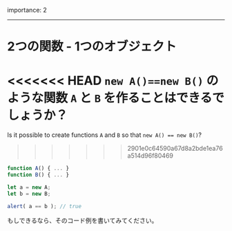 importance: 2

---

# 2つの関数 - 1つのオブジェクト

<<<<<<< HEAD
`new A()==new B()` のような関数 `A` と `B` を作ることはできるでしょうか？
=======
Is it possible to create functions `A` and `B` so that `new A() == new B()`?
>>>>>>> 2901e0c64590a67d8a2bde1ea76a514d96f80469

```js no-beautify
function A() { ... }
function B() { ... }

let a = new A;
let b = new B;

alert( a == b ); // true
```

もしできるなら、そのコード例を書いてみてください。
